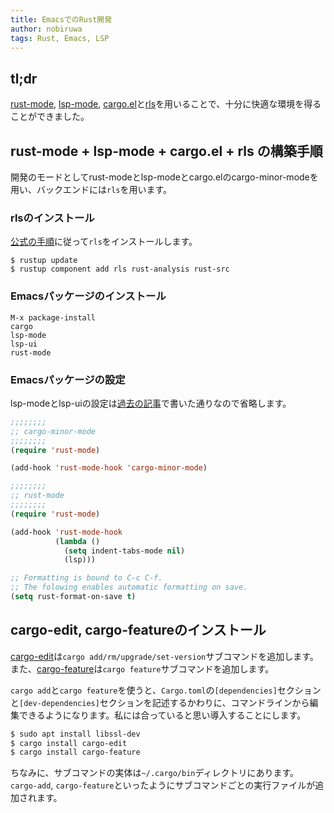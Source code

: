 ```yaml
---
title: EmacsでのRust開発
author: nobiruwa
tags: Rust, Emacs, LSP
---
```


## tl;dr

[rust-mode](https://github.com/rust-lang/rust-mode), [lsp-mode](https://github.com/emacs-lsp/lsp-mode), [cargo.el](https://github.com/kwrooijen/cargo.el)と[rls](https://github.com/rust-lang/rls)を用いることで、十分に快適な環境を得ることができました。

## rust-mode + lsp-mode + cargo.el + rls の構築手順

開発のモードとしてrust-modeとlsp-modeとcargo.elのcargo-minor-modeを用い、バックエンドには`rls`を用います。


### rlsのインストール

[公式の手順](https://github.com/rust-lang/rls#setup)に従って`rls`をインストールします。

```console
$ rustup update
$ rustup component add rls rust-analysis rust-src
```

### Emacsパッケージのインストール

```emacs
M-x package-install
cargo
lsp-mode
lsp-ui
rust-mode
```

### Emacsパッケージの設定

lsp-modeとlsp-uiの設定は[過去の記事](2019-04-07-emacs-as-cpp-ide.html)で書いた通りなので省略します。

```lisp
;;;;;;;;
;; cargo-minor-mode
;;;;;;;;
(require 'rust-mode)

(add-hook 'rust-mode-hook 'cargo-minor-mode)
```

```lisp
;;;;;;;;
;; rust-mode
;;;;;;;;
(require 'rust-mode)

(add-hook 'rust-mode-hook
          (lambda ()
            (setq indent-tabs-mode nil)
            (lsp)))

;; Formatting is bound to C-c C-f.
;; The folowing enables automatic formatting on save.
(setq rust-format-on-save t)
```

## cargo-edit, cargo-featureのインストール

[cargo-edit](https://github.com/killercup/cargo-edit)は`cargo add/rm/upgrade/set-version`サブコマンドを追加します。また、[cargo-feature](https://github.com/Riey/cargo-feature)は`cargo feature`サブコマンドを追加します。

`cargo add`と`cargo feature`を使うと、`Cargo.toml`の`[dependencies]`セクションと`[dev-dependencies]`セクションを記述するかわりに、コマンドラインから編集できるようになります。私には合っていると思い導入することにします。

```bash
$ sudo apt install libssl-dev
$ cargo install cargo-edit
$ cargo install cargo-feature
```

ちなみに、サブコマンドの実体は`~/.cargo/bin`ディレクトリにあります。`cargo-add`, `cargo-feature`といったようにサブコマンドごとの実行ファイルが追加されます。
